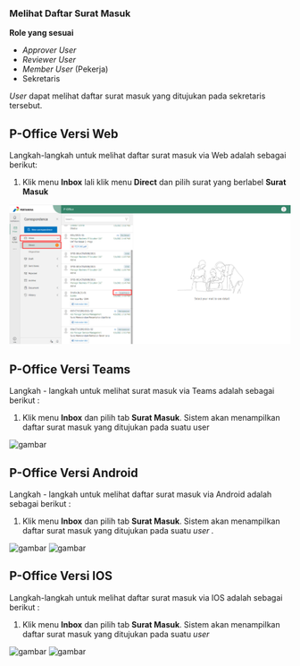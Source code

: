 ### **Melihat Daftar Surat Masuk**

**Role yang sesuai**

- *Approver User*
- *Reviewer User*
- *Member User* (Pekerja) 
- Sekretaris

 _User_ dapat melihat daftar surat masuk yang ditujukan pada sekretaris tersebut. 

## **P-Office Versi Web**

Langkah-langkah untuk melihat daftar surat masuk via Web adalah sebagai berikut:

 1.    Klik menu **Inbox** lali klik  menu **Direct** dan pilih surat yang berlabel **Surat Masuk**

![gambar](SuratMasuk/SM_Web/02SM01.png)


## **P-Office Versi Teams**

Langkah - langkah untuk melihat surat masuk via Teams adalah sebagai berikut :

1.	Klik menu **Inbox** dan pilih tab **Surat Masuk**. Sistem akan menampilkan daftar surat masuk yang ditujukan pada suatu user
 
![gambar](SuratMasuk/SM_Teams/SM01.png)


## **P-Office Versi Android**

Langkah - langkah untuk melihat daftar surat masuk via Android adalah sebagai berikut :

1. Klik menu **Inbox** dan pilih tab **Surat Masuk**. Sistem akan menampilkan daftar surat masuk yang ditujukan pada suatu _user ._

![gambar](SuratMasuk/SM_Android/DraftSM/A01.jpg) ![gambar](SuratMasuk/SM_Android/DraftSM/A02.jpg)

    
## **P-Office Versi IOS**

Langkah-langkah untuk melihat daftar surat masuk via IOS adalah sebagai berikut :

1.	Klik menu **Inbox** dan pilih tab **Surat Masuk**. Sistem akan menampilkan daftar surat masuk yang ditujukan pada suatu _user_

![gambar](SuratMasuk/SM_IOS/SM-1.png) ![gambar](SuratMasuk/SM_IOS/SM-2.png)
